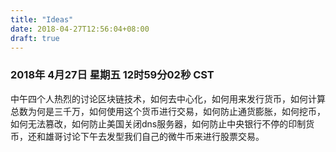 ```yaml
---
title: "Ideas"
date: 2018-04-27T12:56:04+08:00
draft: true
---
```

### 2018年 4月27日 星期五 12时59分02秒 CST
中午四个人热烈的讨论区块链技术，如何去中心化，如何用来发行货币，如何计算总数为何是三千万，如何使用这个货币进行交易，如何防止通货膨胀，如何挖币，如何无法篡改，如何防止美国关闭dns服务器，如何防止中央银行不停的印制货币，还和雄哥讨论下午去发型我们自己的微牛币来进行股票交易。

